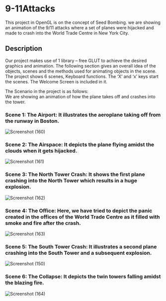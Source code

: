 # 9-11Attacks
This project in OpenGL is on the concept of Seed Bombing. we are showing an animation of the 9/11 attacks where a set of planes were hijacked and made to crash into the World Trade Centre in New York City.

## Description
Our project makes use of 1 library – free GLUT to achieve the desired graphics and animation.
The following section gives an overall idea of the objects, scenes and the methods used for
animating objects in the scene.
The project shows 6 scenes, Keyboard functions. The ‘X’ and ‘x’ keys start the scenes. The
Welcome Screen is included in it.

The Scenario in the project is as follows:<br>
We are showing an animation of how the plane takes off and crashes into the tower.


<h3>Scene 1: The Airport: It illustrates the aeroplane taking off from the runway in Boston.</h3>

![Screenshot (160)](https://github.com/Merlyn10/9-11Attacks/assets/109803991/1f80ecff-3964-4010-9cc7-dbbe92b75764)

### Scene 2: The Airspace: It depicts the plane flying amidst the clouds when it gets hijacked.



![Screenshot (161)](https://github.com/Merlyn10/9-11Attacks/assets/109803991/e3d831da-b854-44b9-86b1-f5c11a8a9a27)


### Scene 3: The North Tower Crash: It shows the first plane crashing into the North Tower which results in a huge explosion.

![Screenshot (162)](https://github.com/Merlyn10/9-11Attacks/assets/109803991/23c1e3ee-1819-49bb-88e1-55488c954f9e)

### Scene 4: The Office: Here, we have tried to depict the panic created in the offices of the World Trade Centre as it filled with smoke and fire after the crash.

![Screenshot (163)](https://github.com/Merlyn10/9-11Attacks/assets/109803991/05e6bb7a-f093-4b01-8404-4bf300414504)

### Scene 5: The South Tower Crash: It illustrates a second plane crashing  into the South Tower and a subsequent explosion.


![Screenshot (150)](https://github.com/Merlyn10/9-11Attacks/assets/109803991/cfc41c26-1dbd-4ecd-b81d-09fef4f52887)


### Scene 6: The Collapse: It depicts the twin towers falling amidst the blazing fire.

![Screenshot (164)](https://github.com/Merlyn10/9-11Attacks/assets/109803991/f1881dcc-5388-481c-b631-c45f28c2a3d2)
